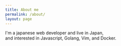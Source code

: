 ```yaml
---
title: About me
permalink: /about/
layout: page
---
```


I'm a japanese web developer and live in Japan,  
and interested in Javascript, Golang, Vim, and Docker.